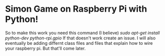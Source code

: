 # Simon Game on Raspberry Pi with Python!
So to make this work you need this command (I believe) *sudo apt-get install python-dev python-rpi.gpio*
If that doesn't work create an issue.
I will also eventually be adding differnt class files and files that explain how to wire your raspberry pi. But that'll come later.
